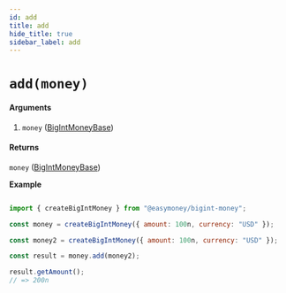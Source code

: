 ```yaml
---
id: add
title: add
hide_title: true
sidebar_label: add
---
```



# `add(money)`

#### Arguments

1. `money` ([BigIntMoneyBase](Description.md#bigintmoneybase))

#### Returns

`money` ([BigIntMoneyBase](Description.md#bigintmoneybase))


**Example**

```js

import { createBigIntMoney } from "@easymoney/bigint-money";

const money = createBigIntMoney({ amount: 100n, currency: "USD" });

const money2 = createBigIntMoney({ amount: 100n, currency: "USD" });

const result = money.add(money2);

result.getAmount();
// => 200n

```